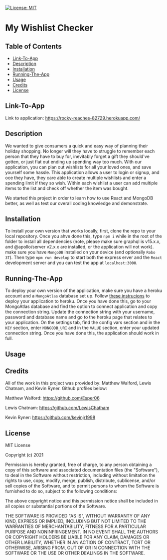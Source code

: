 [![License: MIT](https://img.shields.io/badge/License-MIT-yellow.svg)](https://opensource.org/licenses/MIT)

# My Wishlist Checker

## Table of Contents

- [Link-To-App](#link-to-app)
- [Description](#description)
- [Installation](#installation)
- [Running-The-App](#running-the-app)
- [Usage](#usage)
- [Credits](#credits)
- [License](#license)

## Link-To-App

Link to application: https://rocky-reaches-82729.herokuapp.com/

## Description

We wanted to give consumers a quick and easy way of planning their holiday shopping. No longer will they have to struggle to remember each person that they have to buy for, inevitably forget a gift they should've gotten, or just flat out ending up spending way too much. With our application, you can plan out wishlists for all your loved ones, and save yourself some hassle. This application allows a user to login or signup, and oce they have, they care able to create multiple wishlists and enter a spending limit if they so wish. Within each wishlist a user can add multiple items to the list and check off whether the item was bought. 

We started this project in order to learn how to use React and MongoDB better, as well as test our overall coding knowledge and demonstrate. 

## Installation

To install your own version that works locally, first, clone the repo to your local repository. Once you ahve done this, type `npm i` while in the root of the folder to install all dependencies (note, please make sure graphql is v15.x.x, and @apollo/server v2.x.x are installed, or the application will not work). make sure you have `MongoDB` installed on your device (and optionally `Robo 3T`). Then type `npm run develop` to start both the express erver and the `React` development server and you can test the app at `localhost:3000`.

## Running-The-App

To deploy your own version of the application, make sure you have a heroku account and a `MongoAtlas` database set up. Follow [these instrucions](https://devcenter.heroku.com/articles/git) to deploy your application to heroku. Once you have done this, go to your MongoAtlas database and find the option to connect application and copy the connection string. Update the connection string with your username, password and database name and go to the heroku page that relates to your application. On the settings tab, find the config vars section and in the `KEY` section, enter `MONGODB_URI` and in the `VALUE` section, enter your updated connection string. Once you have done this, the application should work in full.

## Usage

## Credits

All of the work in this project was provided by: Matthew Walford, Lewis Chatnam, and Kevin Ryner. 
Github profiles below:

Matthew Walford: https://github.com/Esper06

Lewis Chatnam: https://github.com/LewisChatham

Kevin Ryner: https://github.com/kevinjr1998

## License

MIT License

Copyright (c) 2021

Permission is hereby granted, free of charge, to any person obtaining a copy
of this software and associated documentation files (the "Software"), to deal
in the Software without restriction, including without limitation the rights
to use, copy, modify, merge, publish, distribute, sublicense, and/or sell
copies of the Software, and to permit persons to whom the Software is
furnished to do so, subject to the following conditions:

The above copyright notice and this permission notice shall be included in all
copies or substantial portions of the Software.

THE SOFTWARE IS PROVIDED "AS IS", WITHOUT WARRANTY OF ANY KIND, EXPRESS OR
IMPLIED, INCLUDING BUT NOT LIMITED TO THE WARRANTIES OF MERCHANTABILITY,
FITNESS FOR A PARTICULAR PURPOSE AND NONINFRINGEMENT. IN NO EVENT SHALL THE
AUTHORS OR COPYRIGHT HOLDERS BE LIABLE FOR ANY CLAIM, DAMAGES OR OTHER
LIABILITY, WHETHER IN AN ACTION OF CONTRACT, TORT OR OTHERWISE, ARISING FROM,
OUT OF OR IN CONNECTION WITH THE SOFTWARE OR THE USE OR OTHER DEALINGS IN THE
SOFTWARE.


